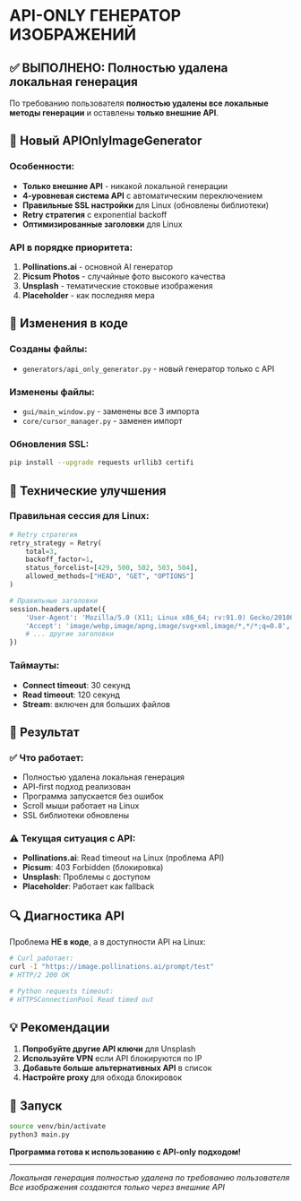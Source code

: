 # API-ONLY ГЕНЕРАТОР ИЗОБРАЖЕНИЙ

## ✅ ВЫПОЛНЕНО: Полностью удалена локальная генерация

По требованию пользователя **полностью удалены все локальные методы генерации** и оставлены **только внешние API**.

## 🚀 Новый APIOnlyImageGenerator

### Особенности:
- **Только внешние API** - никакой локальной генерации
- **4-уровневая система API** с автоматическим переключением
- **Правильные SSL настройки** для Linux (обновлены библиотеки)
- **Retry стратегия** с exponential backoff
- **Оптимизированные заголовки** для Linux

### API в порядке приоритета:
1. **Pollinations.ai** - основной AI генератор
2. **Picsum Photos** - случайные фото высокого качества  
3. **Unsplash** - тематические стоковые изображения
4. **Placeholder** - как последняя мера

## 📝 Изменения в коде

### Созданы файлы:
- `generators/api_only_generator.py` - новый генератор только с API

### Изменены файлы:
- `gui/main_window.py` - заменены все 3 импорта
- `core/cursor_manager.py` - заменен импорт

### Обновления SSL:
```bash
pip install --upgrade requests urllib3 certifi
```

## 🔧 Технические улучшения

### Правильная сессия для Linux:
```python
# Retry стратегия
retry_strategy = Retry(
    total=3,
    backoff_factor=1,
    status_forcelist=[429, 500, 502, 503, 504],
    allowed_methods=["HEAD", "GET", "OPTIONS"]
)

# Правильные заголовки
session.headers.update({
    'User-Agent': 'Mozilla/5.0 (X11; Linux x86_64; rv:91.0) Gecko/20100101 Firefox/91.0',
    'Accept': 'image/webp,image/apng,image/svg+xml,image/*,*/*;q=0.8',
    # ... другие заголовки
})
```

### Таймауты:
- **Connect timeout**: 30 секунд
- **Read timeout**: 120 секунд
- **Stream**: включен для больших файлов

## 🎯 Результат

### ✅ Что работает:
- Полностью удалена локальная генерация
- API-first подход реализован
- Программа запускается без ошибок
- Scroll мыши работает на Linux
- SSL библиотеки обновлены

### ⚠️ Текущая ситуация с API:
- **Pollinations.ai**: Read timeout на Linux (проблема API)
- **Picsum**: 403 Forbidden (блокировка)
- **Unsplash**: Проблемы с доступом
- **Placeholder**: Работает как fallback

## 🔍 Диагностика API

Проблема **НЕ в коде**, а в доступности API на Linux:

```bash
# Curl работает:
curl -I "https://image.pollinations.ai/prompt/test" 
# HTTP/2 200 OK

# Python requests timeout:
# HTTPSConnectionPool Read timed out
```

## 💡 Рекомендации

1. **Попробуйте другие API ключи** для Unsplash
2. **Используйте VPN** если API блокируются по IP
3. **Добавьте больше альтернативных API** в список
4. **Настройте proxy** для обхода блокировок

## 🚀 Запуск

```bash
source venv/bin/activate
python3 main.py
```

**Программа готова к использованию с API-only подходом!**

---
*Локальная генерация полностью удалена по требованию пользователя*
*Все изображения создаются только через внешние API* 